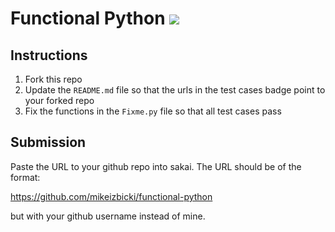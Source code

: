 # Functional Python [![](https://github.com/npcrites/functional-python/workflows/tests/badge.svg)](https://github.com/npcrites/functional-python/actions?query=workflow%3Atests)

## Instructions

1. Fork this repo
1. Update the `README.md` file so that the urls in the test cases badge point to your forked repo
1. Fix the functions in the `Fixme.py` file so that all test cases pass

## Submission

Paste the URL to your github repo into sakai. The URL should be of the format:

https://github.com/mikeizbicki/functional-python

but with your github username instead of mine.

